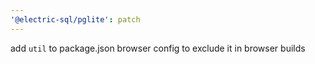 ```yaml
---
'@electric-sql/pglite': patch
---
```


add `util` to package.json browser config to exclude it in browser builds
